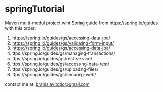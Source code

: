 # springTutorial

Maven multi-modul project wiht Spring guide from https://spring.io/guides with
this order:

1. https://spring.io/guides/gs/accessing-data-jpa/
2. https://spring.io/guides/gs/validating-form-input/
3. https://spring.io/guides/gs/accessing-data-jpa/
4. ttps://spring.io/guides/gs/managing-transactions/
5. ttps://spring.io/guides/gs/rest-service/
6. ttps://spring.io/guides/gs/accessing-data-rest/
7. ttps://spring.io/guides/gs/uploading-files/
8. ttps://spring.io/guides/gs/securing-web/


contact me at:
branislav.totic@gmail.com

